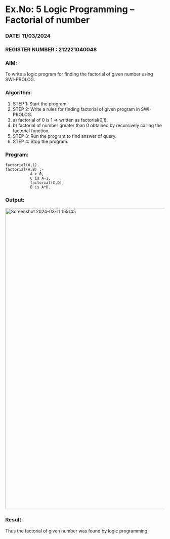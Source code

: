 # Ex.No: 5   Logic Programming – Factorial of number   
### DATE:  11/03/2024                                                                          
### REGISTER NUMBER : 212221040048
### AIM: 
To  write  a logic program for finding the factorial of given number using SWI-PROLOG. 
### Algorithm:
1. STEP 1: Start the program
2. STEP 2:  Write a rules for finding factorial of given program in SWI-PROLOG.
3.   a)	factorial of 0 is 1 => written as factorial(0,1).
4.   b)	factorial of number greater than 0 obtained by recursively calling the factorial    function.
5. STEP 3: Run the program  to find answer of  query.
6. STEP 4: Stop the program.

### Program:
```
factorial(0,1).
factorial(A,B) :-  
           A > 0, 
           C is A-1,
           factorial(C,D),
           B is A*D.
```
### Output:
<img width="951" alt="Screenshot 2024-03-11 155145" src="https://github.com/gsuryanavya/AI_Lab_2023-24/assets/133086963/02c2b2df-aaf5-414e-9a4f-61236175844c">

### Result:
Thus the factorial of given number was found by logic programming. 

